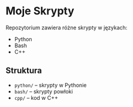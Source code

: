 # Moje Skrypty

Repozytorium zawiera różne skrypty w językach:
- Python
- Bash
- C++

## Struktura

- `python/` – skrypty w Pythonie
- `bash/` – skrypty powłoki
- `cpp/` – kod w C++
